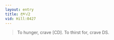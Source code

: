 ```yaml
---
layout: entry
title: རྔམ་√2
vid: Hill:0427
---
```

> To hunger, crave [CD]\. To thirst for, crave DS\.


